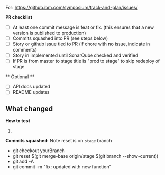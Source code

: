 For: https://github.ibm.com/symposium/track-and-plan/issues/<INSERT ISSUE NUMBER HERE>

**PR checklist**

- [ ] At least one commit message is feat or fix. (this ensures that a new version is published to production)
- [ ] Commits squashed into PR (see steps below)
- [ ] Story or github issue tied to PR (if chore with no issue, indicate in comments)
- [ ] Story in implemented until SonarQube checked and verified
- [ ] If PR is from master to stage title is "prod to stage" to skip redeploy of stage

** Optional **
- [ ] API docs updated
- [ ] README updates

## **What changed**

**How to test**

1.

**Commits squashed:**
Note reset is on `stage` branch

- git checkout yourBranch
- git reset $(git merge-base origin/stage $(git branch --show-current))
- git add -A
- git commit -m "fix: updated with new function"
